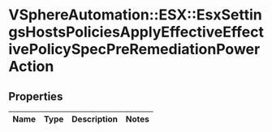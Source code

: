 # VSphereAutomation::ESX::EsxSettingsHostsPoliciesApplyEffectiveEffectivePolicySpecPreRemediationPowerAction

## Properties
Name | Type | Description | Notes
------------ | ------------- | ------------- | -------------


